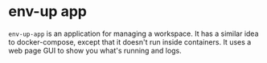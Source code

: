 # env-up app

`env-up-app` is an application for managing a workspace. It has a similar idea to docker-compose, except that it doesn't run inside containers. It uses a web page GUI to show you what's running and logs.
